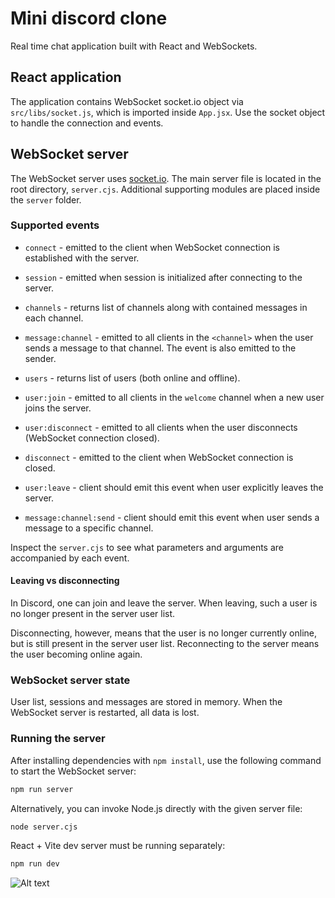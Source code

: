 # Mini discord clone

Real time chat application built with React and WebSockets.

## React application

The application contains WebSocket socket.io object via `src/libs/socket.js`, which is imported inside `App.jsx`. Use the socket object to handle the connection and events.

## WebSocket server

The WebSocket server uses [socket.io](https://socket.io). The main server file is located in the root directory, `server.cjs`. Additional supporting modules are placed inside the `server` folder.

### Supported events

- `connect` - emitted to the client when WebSocket connection is established with the server.
- `session` - emitted when session is initialized after connecting to the server.
- `channels` - returns list of channels along with contained messages in each channel.
- `message:channel` - emitted to all clients in the `<channel>` when the user sends a message to that channel. The event is also emitted to the sender.
- `users` - returns list of users (both online and offline).
- `user:join` - emitted to all clients in the `welcome` channel when a new user joins the server.
- `user:disconnect` - emitted to all clients when the user disconnects (WebSocket connection closed).
- `disconnect` - emitted to the client when WebSocket connection is closed.

- `user:leave` - client should emit this event when user explicitly leaves the server.
- `message:channel:send` - client should emit this event when user sends a message to a specific channel.

Inspect the `server.cjs` to see what parameters and arguments are accompanied by each event.

#### Leaving vs disconnecting

In Discord, one can join and leave the server. When leaving, such a user is no longer present in the server user list.

Disconnecting, however, means that the user is no longer currently online, but is still present in the server user list. Reconnecting to the server means the user becoming online again.

### WebSocket server state

User list, sessions and messages are stored in memory. When the WebSocket server is restarted, all data is lost.

### Running the server

After installing dependencies with `npm install`, use the following command to start the WebSocket server:

```sh
npm run server
```

Alternatively, you can invoke Node.js directly with the given server file:

```sh
node server.cjs
```

React + Vite dev server must be running separately:

```sh
npm run dev
```

![Alt text](https://i.imghippo.com/files/xXf8848Uks.png)
